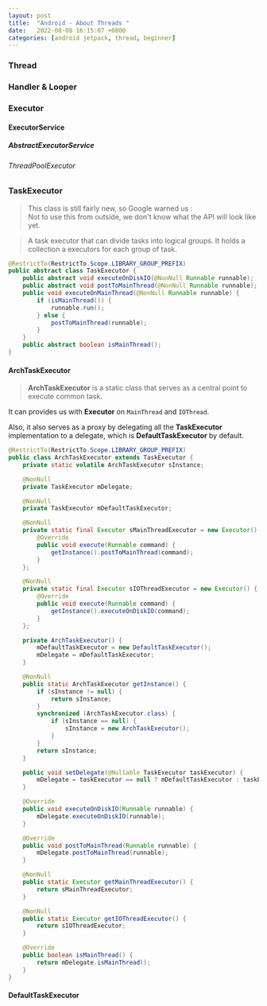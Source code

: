 ```yaml
---
layout: post
title:  "Android - About Threads "
date:   2022-08-08 16:15:07 +0800
categories: [android jetpack, thread, beginner]
---
```

### Thread


### Handler & Looper

### Executor

#### ExecutorService
##### AbstractExecutorService
###### ThreadPoolExecutor


### TaskExecutor
> This class is still fairly new, so Google warned us :
> <br>Not to use this from outside, we don't know what the API will look like yet.

>A task executor that can divide tasks into logical groups.
It holds a collection a executors for each group of task.

```java
@RestrictTo(RestrictTo.Scope.LIBRARY_GROUP_PREFIX)
public abstract class TaskExecutor {
    public abstract void executeOnDiskIO(@NonNull Runnable runnable);
    public abstract void postToMainThread(@NonNull Runnable runnable);
    public void executeOnMainThread(@NonNull Runnable runnable) {
        if (isMainThread()) {
            runnable.run();
        } else {
            postToMainThread(runnable);
        }
    }
    public abstract boolean isMainThread();
}
```

#### ArchTaskExecutor
>**ArchTaskExecutor** is a static class that serves as a central point to execute common task.

It can provides us with **Executor** on `MainThread` and `IOThread`.

Also, it also serves as a proxy by delegating all the **TaskExecutor** implementation to a delegate, which is **DefaultTaskExecutor** by default.

```java
@RestrictTo(RestrictTo.Scope.LIBRARY_GROUP_PREFIX)
public class ArchTaskExecutor extends TaskExecutor {
    private static volatile ArchTaskExecutor sInstance;

    @NonNull
    private TaskExecutor mDelegate;

    @NonNull
    private TaskExecutor mDefaultTaskExecutor;

    @NonNull
    private static final Executor sMainThreadExecutor = new Executor() {
        @Override
        public void execute(Runnable command) {
            getInstance().postToMainThread(command);
        }
    };

    @NonNull
    private static final Executor sIOThreadExecutor = new Executor() {
        @Override
        public void execute(Runnable command) {
            getInstance().executeOnDiskIO(command);
        }
    };

    private ArchTaskExecutor() {
        mDefaultTaskExecutor = new DefaultTaskExecutor();
        mDelegate = mDefaultTaskExecutor;
    }

    @NonNull
    public static ArchTaskExecutor getInstance() {
        if (sInstance != null) {
            return sInstance;
        }
        synchronized (ArchTaskExecutor.class) {
            if (sInstance == null) {
                sInstance = new ArchTaskExecutor();
            }
        }
        return sInstance;
    }

    public void setDelegate(@Nullable TaskExecutor taskExecutor) {
        mDelegate = taskExecutor == null ? mDefaultTaskExecutor : taskExecutor;
    }

    @Override
    public void executeOnDiskIO(Runnable runnable) {
        mDelegate.executeOnDiskIO(runnable);
    }

    @Override
    public void postToMainThread(Runnable runnable) {
        mDelegate.postToMainThread(runnable);
    }

    @NonNull
    public static Executor getMainThreadExecutor() {
        return sMainThreadExecutor;
    }

    @NonNull
    public static Executor getIOThreadExecutor() {
        return sIOThreadExecutor;
    }

    @Override
    public boolean isMainThread() {
        return mDelegate.isMainThread();
    }
}
```

#### DefaultTaskExecutor
